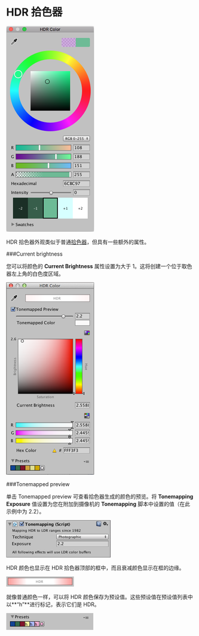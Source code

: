 # HDR 拾色器

![](../uploads/Main/HDRColorPicker1.png) 

HDR 拾色器外观类似于普通[拾色器](PresetLibraries.html)，但具有一些额外的属性。

###Current brightness

您可以将颜色的 __Current Brightness__ 属性设置为大于 1。这将创建一个位于取色器左上角的白色度区域。

![](../uploads/Main/HDRColorPicker3.png) 

###Tonemapped preview

单击 Tonemapped preview 可查看拾色器生成的颜色的预览。将 __Tonemapping Exposure__ 值设置为您在附加到摄像机的 __Tonemapping__ 脚本中设置的值（在此示例中为 2.2）。

![](../uploads/Main/TonemappingScript.png) 

HDR 颜色也显示在 HDR 拾色器顶部的框中，而且衰减颜色显示在框的边缘。

![](../uploads/Main/HDRFalloffColor.png) 

就像普通颜色一样，可以将 HDR 颜色保存为预设值。这些预设值在预设值列表中以**“h”**进行标记，表示它们是 HDR。

![](../uploads/Main/HDRColorPresets.png) 
